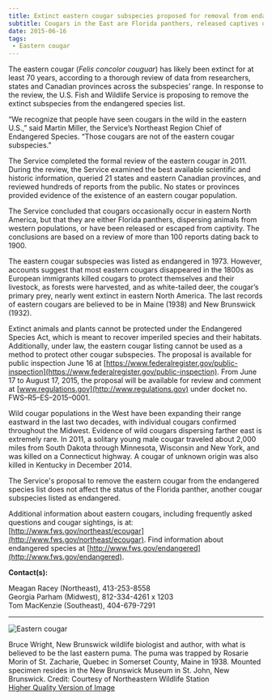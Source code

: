 ```yaml
---
title: Extinct eastern cougar subspecies proposed for removal from endangered species list
subtitle: Cougars in the East are Florida panthers, released captives or dispersing from the West
date: 2015-06-16
tags:
 - Eastern cougar
---
```


The eastern cougar (_Felis concolor couguar_) has likely been extinct for at least 70 years, according to a thorough review of data from researchers, states and Canadian provinces across the subspecies’ range. In response to the review, the U.S. Fish and Wildlife Service is proposing to remove the extinct subspecies from the endangered species list.

“We recognize that people have seen cougars in the wild in the eastern U.S.,” said Martin Miller, the Service’s Northeast Region Chief of Endangered Species. “Those cougars are not of the eastern cougar subspecies.”

The Service completed the formal review of the eastern cougar in 2011\. During the review, the Service examined the best available scientific and historic information, queried 21 states and eastern Canadian provinces, and reviewed hundreds of reports from the public. No states or provinces provided evidence of the existence of an eastern cougar population.

The Service concluded that cougars occasionally occur in eastern North America, but that they are either Florida panthers, dispersing animals from western populations, or have been released or escaped from captivity. The conclusions are based on a review of more than 100 reports dating back to 1900.

The eastern cougar subspecies was listed as endangered in 1973\. However, accounts suggest that most eastern cougars disappeared in the 1800s as European immigrants killed cougars to protect themselves and their livestock, as forests were harvested, and as white-tailed deer, the cougar’s primary prey, nearly went extinct in eastern North America. The last records of eastern cougars are believed to be in Maine (1938) and New Brunswick (1932).

Extinct animals and plants cannot be protected under the Endangered Species Act, which is meant to recover imperiled species and their habitats. Additionally, under law, the eastern cougar listing cannot be used as a method to protect other cougar subspecies. The proposal is available for public inspection June 16 at [https://www.federalregister.gov/public-inspection](https://www.federalregister.gov/public-inspection). From June 17 to August 17, 2015, the proposal will be available for review and comment at [www.regulations.gov](http://www.regulations.gov) under docket no. FWS–R5–ES–2015–0001.

Wild cougar populations in the West have been expanding their range eastward in the last two decades, with individual cougars confirmed throughout the Midwest. Evidence of wild cougars dispersing farther east is extremely rare. In 2011, a solitary young male cougar traveled about 2,000 miles from South Dakota through Minnesota, Wisconsin and New York, and was killed on a Connecticut highway. A cougar of unknown origin was also killed in Kentucky in December 2014.

The Service's proposal to remove the eastern cougar from the endangered species list does not affect the status of the Florida panther, another cougar subspecies listed as endangered.

Additional information about eastern cougars, including frequently asked questions and cougar sightings, is at: [http://www.fws.gov/northeast/ecougar](http://www.fws.gov/northeast/ecougar). Find information about endangered species at [http://www.fws.gov/endangered](http://www.fws.gov/endangered).

**Contact(s):**  

Meagan Racey (Northeast), 413-253-8558  
Georgia Parham (Midwest), 812-334-4261 x 1203  
Tom MacKenzie (Southeast), 404-679-7291

* * *

![Eastern cougar](images/newsUploads/newsThumbs/newsImageThumbFCA80842-063F-1657-BC5E7C57A4928F54.jpg)

Bruce Wright, New Brunswick wildlife biologist and author, with what is believed to be the last eastern puma. The puma was trapped by Rosarie Morin of St. Zacharie, Quebec in Somerset County, Maine in 1938\. Mounted specimen resides in the New Brunswick Museum in St. John, New Brunswick. Credit: Courtesy of Northeastern Wildlife Station  
[Higher Quality Version of Image](http://www.fws.gov/northeast/ecougar/images/cougarmelg.jpg)
